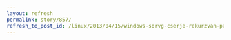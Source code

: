 ```yaml
---
layout: refresh
permalink: story/857/
refresh_to_post_id: /linux/2013/04/15/windows-sorvg-cserje-rekurzvan-parancssorbl
---
```

